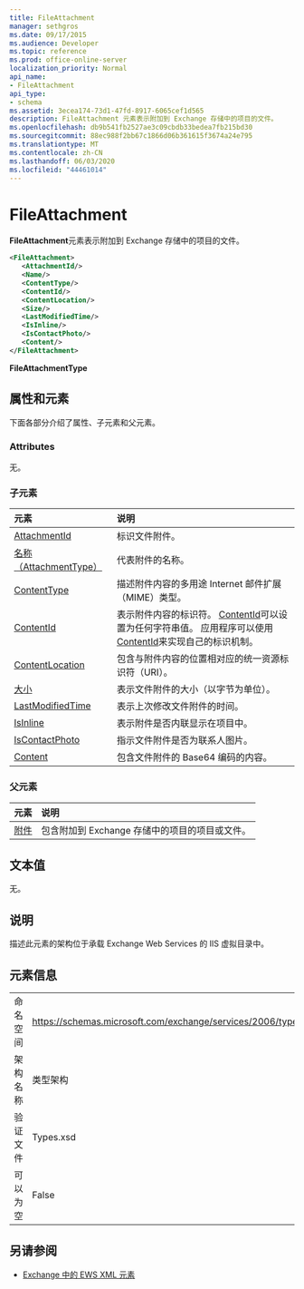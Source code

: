 ```yaml
---
title: FileAttachment
manager: sethgros
ms.date: 09/17/2015
ms.audience: Developer
ms.topic: reference
ms.prod: office-online-server
localization_priority: Normal
api_name:
- FileAttachment
api_type:
- schema
ms.assetid: 3ecea174-73d1-47fd-8917-6065cef1d565
description: FileAttachment 元素表示附加到 Exchange 存储中的项目的文件。
ms.openlocfilehash: db9b541fb2527ae3c09cbdb33bedea7fb215bd30
ms.sourcegitcommit: 88ec988f2bb67c1866d06b361615f3674a24e795
ms.translationtype: MT
ms.contentlocale: zh-CN
ms.lasthandoff: 06/03/2020
ms.locfileid: "44461014"
---
```

# <a name="fileattachment"></a>FileAttachment

**FileAttachment**元素表示附加到 Exchange 存储中的项目的文件。 
  
```XML
<FileAttachment>
   <AttachmentId/>
   <Name/>
   <ContentType/>
   <ContentId/>
   <ContentLocation/>
   <Size/>
   <LastModifiedTime/>
   <IsInline/>
   <IsContactPhoto/>
   <Content/>
</FileAttachment>
```

 **FileAttachmentType**
## <a name="attributes-and-elements"></a>属性和元素

下面各部分介绍了属性、子元素和父元素。
  
### <a name="attributes"></a>Attributes

无。
  
### <a name="child-elements"></a>子元素

|**元素**|**说明**|
|:-----|:-----|
|[AttachmentId](attachmentid.md) <br/> |标识文件附件。  <br/> |
|[名称（AttachmentType）](name-attachmenttype.md) <br/> |代表附件的名称。  <br/> |
|[ContentType](contenttype.md) <br/> |描述附件内容的多用途 Internet 邮件扩展（MIME）类型。  <br/> |
|[ContentId](contentid.md) <br/> |表示附件内容的标识符。 [ContentId](contentid.md)可以设置为任何字符串值。 应用程序可以使用[ContentId](contentid.md)来实现自己的标识机制。  <br/> |
|[ContentLocation](contentlocation.md) <br/> |包含与附件内容的位置相对应的统一资源标识符（URI）。  <br/> |
|[大小](size.md) <br/> |表示文件附件的大小（以字节为单位）。  <br/> |
|[LastModifiedTime](lastmodifiedtime.md) <br/> |表示上次修改文件附件的时间。  <br/> |
|[IsInline](isinline.md) <br/> |表示附件是否内联显示在项目中。  <br/> |
|[IsContactPhoto](iscontactphoto.md) <br/> |指示文件附件是否为联系人图片。  <br/> |
|[Content](content.md) <br/> |包含文件附件的 Base64 编码的内容。  <br/> |
   
### <a name="parent-elements"></a>父元素

|**元素**|**说明**|
|:-----|:-----|
|[附件](attachments-ex15websvcsotherref.md) <br/> |包含附加到 Exchange 存储中的项目的项目或文件。  <br/> |
   
## <a name="text-value"></a>文本值

无。
  
## <a name="remarks"></a>说明

描述此元素的架构位于承载 Exchange Web Services 的 IIS 虚拟目录中。
  
## <a name="element-information"></a>元素信息

|||
|:-----|:-----|
|命名空间  <br/> |https://schemas.microsoft.com/exchange/services/2006/types  <br/> |
|架构名称  <br/> |类型架构  <br/> |
|验证文件  <br/> |Types.xsd  <br/> |
|可以为空  <br/> |False  <br/> |
   
## <a name="see-also"></a>另请参阅



- [Exchange 中的 EWS XML 元素](ews-xml-elements-in-exchange.md)

